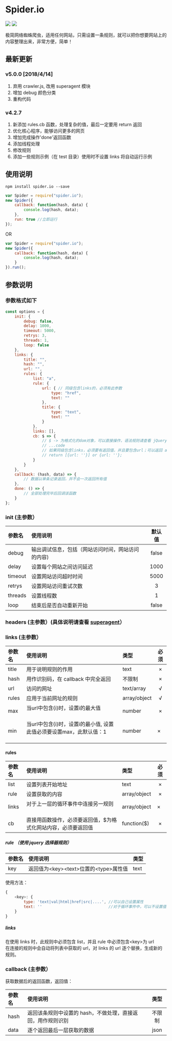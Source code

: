 # Spider.io

![](https://img.shields.io/npm/v/spider.io.svg)
![](https://img.shields.io/npm/dm/spider.io.svg)

极简网络蜘蛛爬虫，适用任何网站，只需设置一条规则，就可以把你想要网站上的内容整理出来，非常方便，简单！

## 最新更新

### v5.0.0 [2018/4/14]
1.  弃用 crawler.js, 改用 superagent 模块
1.  增加 debug 颜色分类
1.  重构代码

### v4.2.7
1.  新添加 rules.cb 函数，处理复杂的值，最后一定要用 return 返回
1.  优化核心程序，能够访问更多的网页
1.  增加完成操作'done'返回函数
1.  添加线程处理
1.  修改规则
1.  添加一些规则示例（在 test 目录）使用时不设置 links 将自动运行示例

## 使用说明

```code
npm install spider.io --save
```

```javascript
var Spider = require("spider.io");
new Spider({
	callback: function(hash, data) {
		console.log(hash, data);
	},
	run: true //立即运行
});
```

OR

```javascript
var Spider = require("spider.io");
new Spider({
	callback: function(hash, data) {
		console.log(hash, data);
	}
}).run();
```

## 参数说明

### 参数格式如下

```javascript
const options = {
	init: {
		debug: false,
		delay: 1000,
		timeout: 5000,
		retrys: 3,
		threads: 1,
		loop: false
	},
	links: {
		title: "",
		hash: "",
		url: "",
		rules: {
			list: "a",
			rule: {
				url: { // 同级包含links的，必须有此参数
					type: "href",
					text: ""
				},
				title: {
					type: "text",
					text: ""
				}
			},
			links: [],
			cb: $ => {
				// $ -> 为格式化的dom对象，可以直接操作，语法规则请查看 jQuery
				// ...code
				// 如果同级包含links，必须要有返回值，并且要包含url；可以返回 array 或 object
				// return [{url: ''}] or {url: ''};
			}
		}
	},
	callback: (hash, data) => {
		// 数据以单条记录返回，并不会一次返回所有值
	},
	done: () => {
		// 全部处理完毕后回调该函数
	}
};
```

### init (主参数）

| 参数名  | 使用说明                                          | 默认值 |
| :------ | :------------------------------------------------ | :----: |
| debug   | 输出调试信息，包括（网站访问时间，网站访问的内容) | false  |
| delay   | 设置每个网站之间访问延迟                          |  1000  |
| timeout | 设置网站访问超时时间                              |  5000  |
| retrys  | 设置网站访问重试次数                              |   3    |
| threads | 设置线程数                                        |   1    |
| loop    | 结束后是否自动重新开始                            | false  |

### headers (主参数）(具体说明请查看 [superagent](https://www.npmjs.com/package/superagent)）

### links (主参数）

| 参数名 | 使用说明                           | 类型   | 必须 |
| :----- | :--------------------------------- | :----- | :--: |
| title  | 用于说明规则的作用                 | text   |  ×   |
| hash   | 用作识别码，在 callback 中完全返回 | 不限制 |  ×   |
| url    | 访问的网址                         | text/array   |  √   |
| rules  | 应用于当前网址的规则               | array/object  |  √   |
| max  | 当url中包含{i}时，设置i的最大值               | number  |  ×  |
| min  | 当url中包含{i}时，设置i的最小值, 设置此值必须要设置max，此默认值：1              | number  |  ×   |

#### rules

| 参数名 | 使用说明                                                      | 类型        | 必须 |
| :----- | :------------------------------------------------------------ | :---------- | :--: |
| list   | 设置列表开始地址                                              | text        |  ×   |
| rule   | 设置获取的内容                                                | array/object |  ×   |
| links  | 对于上一层的循环事件中连接另一规则                            | array/object |  ×   |
| cb     | 直接用函数操作，必须要返回值，$为格式化网站内容，必须要返回值 | function($) |  ×   |

##### rule （使用 jquery 选择器规则）

| 参数名 | 使用说明                                 | 类型 |
| :----- | :--------------------------------------- | :--- |
| key    | 返回值为\<key>\<text>位置的\<type>属性值 | text |

使用方法：

```javascript
{
    <key>: {
        type: 'text|val|html|href|src|....', //可以自己设置属性
        text: ''                             //对于循环事件中，可以不设置值
    }
}
```

##### links

在使用 links 时，此规则中必须包含 list，并且 rule 中必须包含\<key>为 url<br>
在连接的规则中会自动将列表中获取的 url，对 links 的 url 逐个替换，生成新的规则。

### callback (主参数）

获取数据后的返回函数，返回值：

| 参数名 | 使用说明                                                                                |  类型  |
| :----- | :-------------------------------------------------------------------------------------- | :----: |
| hash | 返回该条规则中设置的 hash，不做处理，直接返回，用作规则识别 | 不限制 |
| data | 逐个返回最后一层获取的数据 | json |
